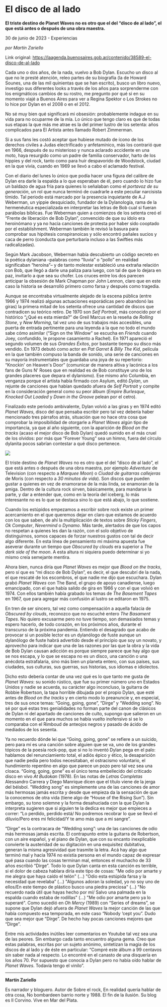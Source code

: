 # El disco de al lado

**El triste destino de Planet Waves no es otro que el del “disco de al lado”, el que está antes o después de una obra maestra.**

30 de junio de 2023 - Experiencias

_por Martín Zariello_

Link original: https://laagenda.buenosaires.gob.ar/contenido/38589-el-disco-de-al-lado



Cada uno o dos años, de la nada, vuelvo a Bob Dylan. Escucho un disco al que no le presté atención, releo partes de su biografía (la de Howard Sounes, una de las mil quinientas que se han escrito), busco un libro nuevo, investigo sus diferentes looks a través de los años para sorprenderme con los enigmáticos cambios de su rostro, me pregunto por qué si en su momento viajé a Buenos Aires para ver a Regina Spektor o Los Strokes no lo hice por Dylan en el 2008 o en el 2012.




No sé muy bien qué significará mi obsesión: probablemente indague en su vida para no ocuparme de la mía. Lo único que tengo claro es que de todas sus etapas la que más me atrae es la del primer lustro de los setenta: años complicados para El Artista antes llamado Robert Zimmerman.




Si a sus fans les costó aceptar que hubiese mutado de ícono de los derechos civiles a Judas electrificado y anfetamínico, más los contrarió que en 1966, después de su misterioso y nunca aclarado accidente en una moto, haya resurgido como un padre de familia conservador, harto de los hippies y del rock, tanto como para huir despavorido de Woodstock, ciudad en la que vivía, cuando en 1969 se llevó a cabo el aclamado festival.




Con el diario del lunes lo único que podía hacer una figura del calibre de Dylan era darle la espalda a lo que esperaban de él, pero cuando lo hizo fue un baldazo de agua fría para quienes lo señalaban como el *portavoz de su generación*, un rol que nunca terminó de cuadrarle a este peculiar narcisista tímido. Tal periodo está marcado por la presencia inquietante de A.J Weberman, un yippie desquiciado, fundador de la Dylanología, rama de la hermenéutica especializada en interpretar las letras de Bob cual si fueran parábolas bíblicas. Fue Weberman quien a comienzos de los setenta creó el “Frente de liberación de Bob Dylan”, convencido de que su ídolo era heroinómano y ya no hacía canciones de protesta por haber sido cooptado por el establishment. Weberman también le revisó la basura para comprobar sus hipótesis conspiranoicas y sólo encontró pañales sucios y caca de perro (conducta que perturbaría incluso a las Swifties más radicalizadas).




Según Mark Jacobson, Weberman había descubierto un código secreto en la poética dylaniana –palabras como “lluvia” o “pollo” en realidad significaban “heroína”– y de tanto molestar estableció una extraña relación con Bob, que llegó a darle una paliza para luego, con tal de que lo dejara en paz, invitarlo a que sea su chofer. Los cruces entre los dos parecen anticipar la obsesión de Mark Chapman por John Lennon, claro que en este caso la historia se desarrolló primero como farsa y después como tragedia.




Aunque se encontraba virtualmente alejado de la escena pública (entre 1966 y 1974 realizó algunas actuaciones esporádicas pero abandonó las giras) la primera mitad de los setenta ofrece una cantidad de discos que contradicen su teórico retiro. De 1970 son *Self Portrait*, más conocido por el histórico “¿Qué es esta mierda?” de Greil Marcus en la reseña de *Rolling Stone*, y *New Morning*, tal vez uno de sus trabajos más accesibles, una puerta de entrada pertinente para una leyenda a la que no todo el mundo sabe cómo asimilar (“Sign on the Window” se escucha en *Friends* cuando Joey, confundido, le propone casamiento a Rachel). En 1971 apareció el segundo volumen de sus *Grandes Éxitos*, por bastante tiempo su disco más vendido. En 1973 debutó como actor en *Pat Garret & Billy The Kid*, película en la que también compuso la banda de sonido, una serie de canciones en su mayoría instrumentales que guardaba una joya de su repertorio: “Knockin' on Heaven's Door” (comunicar de manera altiva y lacónica a los fans de Guns N' Roses que en realidad es de Bob constituye uno de los grandes placeres que depara el dylanismo). Ese mismo año Columbia, en venganza porque el artista había firmado con Asylum, editó *Dylan*, un rejunte de canciones que habían quedado afuera de *Self Portrait* y compite en la consideración general como su peor álbum (*Empire Burlesque*, *Knocked Out Loaded* y *Down in the Groove* pelean por el cetro).




Finalizado este periodo ambivalente, Dylan volvió a las giras y en 1974 editó *Planet Waves*, disco del que pensaba escribir pero tal vez debería haber mencionado tres párrafos atrás, situación que no hace otra cosa que comprobar la imposibilidad de otorgarle a *Planet Waves* algún tipo de importancia, ya que al año siguiente, con la aparición de *Blood on the tracks* (acaso el mejor disco de Bob Dylan) quedó sumido en el más cruel de los olvidos: por más que “Forever Young” sea un himno, fuera del círculo dylanita pocos sabrían contestar a qué disco pertenece.




![](https://cdn.feater.me/files/images/1797485/bcea4fed-a0b7-43e6-8210-d79af14c2e40.jpg)




El triste destino de *Planet Waves* no es otro que el del “disco de al lado”, el que está antes o después de una obra maestra, por ejemplo *Adventure* de Television (con respecto a *Marquee Moon*) o *Ciudad de guitarras callejeras* de Moris (con respecto a *30 minutos de vida*). Son discos que pueden gustar a quienes en vez de enamorarse de la más linda, se enamoran de la amiga. Dentro de la cultura rock sirven, básicamente, para mandarse la parte, y dar a entender que, como en la teoría del iceberg, lo más interesante no es lo que se destaca sino lo que está abajo, lo que sostiene.




Cuando los estúpidos empezamos a escribir sobre rock existe un primer acercamiento en el que queremos dejar en claro que estamos de acuerdo con los que saben, de ahí la multiplicación de textos sobre *Sticky Fingers*, *Ok Computer*, *Nevermind* o *Dynamo*. Más tarde, alertados de que los capos no respetan a quienes les dan la razón, con el solo objetivo de distinguirnos, somos capaces de forzar nuestros gustos con tal de decir algo diferente. En esta línea de pensamiento mi máxima apuesta fue aseverar durante un tiempo que *Obscured by clouds* era superior a *The dark side of the moon*. A esta altura ni siquiera puedo determinar si yo mismo creía semejante mentira.




Ahora bien, nunca diría que *Planet Waves* es mejor que *Blood on the tracks*, pero sí que es “mi disco de Bob Dylan”, es decir, el que descubrí de la nada, el que rescaté de los escombros, el que nadie me dijo que escuchara. Dylan grabó *Planet Waves* con The Band, el grupo de apoyo canadiense, luego emancipado, con el que había salido de gira en 1966 y con el que volvió en 1974. Con ellos también había grabado los temas de *The Basement Tapes* en 1967, que para agregar más confusión al lustro se editaron en 1975.




En tren de ser sincero, tal vez como compensación a aquella falacia de *Obscured by clouds*, reconozco que no escuché entero *The Basament Tapes*. No quiero excusarme pero no tuve tiempo, son demasiados temas y espero hacerlo, de todo corazón, en los próximos años, durante el transcurso de la próxima pandemia. Entiendo el desagrado que acabo de provocar si un posible lector es un dylanólogo de fuste aunque un dylanólogo de fuste habrá advertido desde el principio que soy un novato, y aprovecho para indicar que una de las razones por las que la obra y la vida de Bob Dylan causan adicción es porque siempre parece que hay algo que se nos escapa, y lo que se escapa no es un disco, una canción o una anécdota estrafalaria, sino más bien un planeta entero, con sus países, sus ciudades, sus culturas, sus guerras, sus historias, sus idiomas e idiolectos.




Dicho esto debería contar de una vez qué es lo que tanto me gusta de *Planet Waves*: su sonido rústico, que fue su primer número uno en Estados Unidos y nadie se acuerda, su carácter algo inconcluso, la guitarra de Robbie Robertson, la tapa horrible dibujada por el propio Dylan, que esté antes de *Blood on the tracks* y en cierto modo lo preanuncie y, en especial, tres de sus once temas: “Going, going, gone”, “Dirge” y “Wedding song”. No sé por qué estas tres genialidades no forman parte del canon de clásicos de Dylan ni del apartado de canciones de culto, supongo que salieron en un momento en el que para muchos se había vuelto inofensivo si se lo comparaba con el Rimboud de anteojos negros y pasado de ácido de mediados de los sesenta.




Ya no recuerdo dónde leí que “Going, going, gone” se refiere a un suicido, pero para mí es una canción sobre alguien que se va, uno de los grandes tópicos de la poesía rock-pop, que si no lo inventó Dylan pega en el palo: hablamos del renunciamiento total, el adiós épico y ético, la desaparición que nadie pedía pero todos necesitaban, el ostracismo voluntario, el hundimiento repentino en algo que parece un pozo pero tal vez sea una cloaca. “Going, going, gone” es el único tema embellecido del criticado disco en vivo *At Budokan* (1978). En las notas de *Letras Completas* Alessandro Carrera y Diego Manrique dicen que el título viene de la jerga del béisbol. “Wedding song” es simplemente una de las canciones de amor más hermosas jamás escrita y desde que empieza da la sensación de que la conocemos de otra vida (tiene algo de “House of the Rising Sun”). Sin embargo, su tono solemne y la forma desahuciada con la que Dylan la interpreta sugieren que si alguien te la dedica es mejor que empieces a correr: “Lo perdido, perdido está/ No podremos recobrar lo que se llevó el diluvio/Pero eres mi felicidad/Y te amo más que a mi sangre”.




“Dirge” es la contracara de “Wedding song”: una de las canciones de odio más hermosas jamás escrita. El contrapunto entre la guitarra de Robertson, con un aire español, y el piano de Dylan, que con su encanto inexplicable convierte la austeridad de su digitación en una exquisitez dubitativa, generan la misma agresividad que trasmite la letra. Acá hay algo que terminó mal y hacia 1974 no existía persona en el mundo capaz de expresar qué pasa cuando las cosas terminan mal, entonces el muchacho de 33 años escribió “Dirge”. Todo lo que Dylan canta en esta canción es terrible, si el dolor de cabeza hablara diría este tipo de cosas: "Me odio por amarte y me alegra que haya caído el telón" (…) "Odio esta estúpida farsa y la necesidad que revelaba” (…) "Algunos adoran la soledad, yo no soy uno de ellos/En este tiempo de plástico busco una piedra preciosa" (…) "No recuerdo nada útil que hayas hecho por mí/ Salvo una palmada en la espalda cuando estaba de rodillas" (…) "Me odio por amarte pero ya lo superaré". Como sucedió en *Oh Mercy* (1989) con “Series of dreams”, se supone que Dylan dejó afuera de *Planet Waves* la mejor canción de las que había compuesto esa temporada, en este caso “Nobody ‘cept you”. Dudo que sea mejor que “Dirge”. De hecho hay pocas canciones mejores que “Dirge”.




Entre mis actividades inútiles leer comentarios en Youtube tal vez sea una de las peores. Sin embargo cada tanto encuentro alguna gema. Creo que estas palabras, escritas por un sujeto anónimo, sintetizan la magia de los discos de al lado y de éste en particular: “Compré este álbum a 99 centavos sin saber nada al respecto. Lo encontré en el canasto de una disquería en los años 70. Por supuesto que conocía a Dylan pero no había oído hablar de *Planet Waves*. Todavía tengo el vinilo”.




---




**Martín Zariello**




Es narrador y bloguero. Autor de Sobre el rock, En realidad quería hablar de otra cosa, No bombardeen barrio norte y 1988. El fin de la ilusión. Su blog es Il Corvino. Vive en Mar del Plata.



